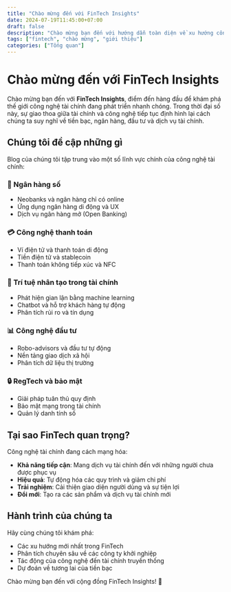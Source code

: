 ```yaml
---
title: "Chào mừng đến với FinTech Insights"
date: 2024-07-19T11:45:00+07:00
draft: false
description: "Chào mừng bạn đến với hướng dẫn toàn diện về xu hướng công nghệ tài chính, đổi mới và thông tin chuyên sâu."
tags: ["fintech", "chào mừng", "giới thiệu"]
categories: ["Tổng quan"]
---
```


# Chào mừng đến với FinTech Insights

Chào mừng bạn đến với **FinTech Insights**, điểm đến hàng đầu để khám phá thế giới công nghệ tài chính đang phát triển nhanh chóng. Trong thời đại số này, sự giao thoa giữa tài chính và công nghệ tiếp tục định hình lại cách chúng ta suy nghĩ về tiền bạc, ngân hàng, đầu tư và dịch vụ tài chính.

## Chúng tôi đề cập những gì

Blog của chúng tôi tập trung vào một số lĩnh vực chính của công nghệ tài chính:

### 🏦 Ngân hàng số
- Neobanks và ngân hàng chỉ có online
- Ứng dụng ngân hàng di động và UX
- Dịch vụ ngân hàng mở (Open Banking)

### 💳 Công nghệ thanh toán
- Ví điện tử và thanh toán di động
- Tiền điện tử và stablecoin
- Thanh toán không tiếp xúc và NFC

### 🤖 Trí tuệ nhân tạo trong tài chính
- Phát hiện gian lận bằng machine learning
- Chatbot và hỗ trợ khách hàng tự động
- Phân tích rủi ro và tín dụng

### 📊 Công nghệ đầu tư
- Robo-advisors và đầu tư tự động
- Nền tảng giao dịch xã hội
- Phân tích dữ liệu thị trường

### 🔒 RegTech và bảo mật
- Giải pháp tuân thủ quy định
- Bảo mật mạng trong tài chính
- Quản lý danh tính số

## Tại sao FinTech quan trọng?

Công nghệ tài chính đang cách mạng hóa:

- **Khả năng tiếp cận**: Mang dịch vụ tài chính đến với những người chưa được phục vụ
- **Hiệu quả**: Tự động hóa các quy trình và giảm chi phí
- **Trải nghiệm**: Cải thiện giao diện người dùng và sự tiện lợi
- **Đổi mới**: Tạo ra các sản phẩm và dịch vụ tài chính mới

## Hành trình của chúng ta

Hãy cùng chúng tôi khám phá:
- Các xu hướng mới nhất trong FinTech
- Phân tích chuyên sâu về các công ty khởi nghiệp
- Tác động của công nghệ đến tài chính truyền thống
- Dự đoán về tương lai của tiền bạc

Chào mừng bạn đến với cộng đồng FinTech Insights! 🚀
